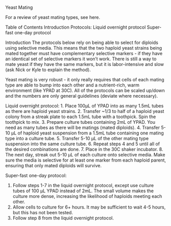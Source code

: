 Yeast Mating

For a review of yeast mating types, see here.

Table of Contents
Introduction
Protocols:
	Liquid overnight protocol
	Super-fast one-day protocol

Introduction
The protocols below rely on being able to select for diploids using selective media. This means that the two haploid yeast strains being mated together must have complementary selective markers - if they have an identical set of selective markers it won’t work. There is still a way to mate yeast if they have the same markers, but it is labor-intensive and slow (ask Nick or Kyle to explain the method).

Yeast mating is very robust - it only really requires that cells of each mating type are able to bump into each other and a nutrient-rich, warm environment (like YPAD at 30C). All of the protocols can be scaled up/down and the numbers are only general guidelines (deviate where necessary).


Liquid overnight protocol:
	1. Place 100µL of YPAD into as many 1.5mL tubes as there are haploid yeast strains.
2. Transfer ~1/3 to half of a haploid yeast colony from a streak plate to each 1.5mL tube with a toothpick. Spin the toothpick to mix.
3. Prepare culture tubes containing 2mL of YPAD. You need as many tubes as there will be matings (mated diploids).
4. Transfer 5-10 µL of haploid yeast suspension from a 1.5mL tube containing one mating type into a culture tube.
5. Transfer 5-10 µL of the other mating type suspension into the same culture tube.
6. Repeat steps 4 and 5 until all of the desired combinations are done.
7. Place in the 30C shaker incubator.
8. The next day, streak out 5-10 µL of each culture onto selective media. Make sure the media is selective for at least one marker from each haploid parent, ensuring that only mated diploids will survive.

Super-fast one-day protocol:
1. Follow steps 1-7 in the liquid overnight protocol, except use culture tubes of 100 µL YPAD instead of 2mL. The small volume makes the culture more dense, increasing the likelihood of haploids meeting each other.
2. Allow cells to culture for 6+ hours. It may be sufficient to wait 4-5 hours, but this has not been tested.
3. Follow step 8 from the liquid overnight protocol.